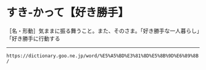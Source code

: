 # すき‐かって【好き勝手】
［名・形動］気ままに振る舞うこと。また、そのさま。「好き勝手な一人暮らし」「好き勝手に行動する

---
`https://dictionary.goo.ne.jp/word/%E5%A5%BD%E3%81%8D%E5%8B%9D%E6%89%8B/`